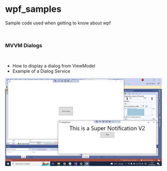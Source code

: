 # wpf_samples
Sample code used when getting to know about wpf


&nbsp;

### MVVM Dialogs
&nbsp;

- How to display a dialog from ViewModel
- Example of a Dialog Service

<img src="./resources/mvvm_dialogs_01.png"/> 
